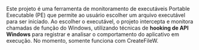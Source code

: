 Este projeto é uma ferramenta de monitoramento de executáveis Portable Executable (PE) que permite ao usuário escolher um arquivo executável para ser iniciado. 
Ao escolher o executável, o projeto intercepta e monitora chamadas de função do Windows, utilizando técnicas de **hooking de API Windows** para registrar e analisar o comportamento do aplicativo em execução. 
No momento, somente funciona com CreateFileW.

